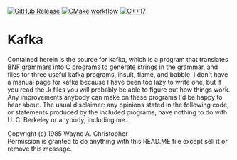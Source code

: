 [![GitHub Release](https://img.shields.io/github/v/release/LegalizeAdulthood/kafka?label=Latest+Release)](https://github.com/LegalizeAdulthood/kafka/releases)
[![CMake workflow](https://github.com/LegalizeAdulthood/kafka/actions/workflows/cmake.yml/badge.svg)](https://github.com/LegalizeAdulthood/kafka/actions/workflows/cmake.yml)
[![C++17](https://img.shields.io/badge/C%2B%2B-17-blue.svg)](https://en.wikipedia.org/wiki/C%2B%2B17)

# Kafka

Contained herein is the source for kafka, which is a program that
translates BNF grammars into C programs to generate strings in the
grammar, and files for three useful kafka programs, insult, flame,
and babble. I don't have a manual page for kafka because I have
been too lazy to write one, but if you read the .k files you will
probably be able to figure out how things work. Any improvements
anybody can make on these programs I'd be happy to hear about. The
usual disclaimer: any opinions stated in the following code, or
statements produced by the included programs, have nothing to do
with U. C. Berkeley or anybody, including me...

Copyright (c) 1985 Wayne A. Christopher<br/>
Permission is granted to do anything with this READ.ME file
except sell it or remove this message.
